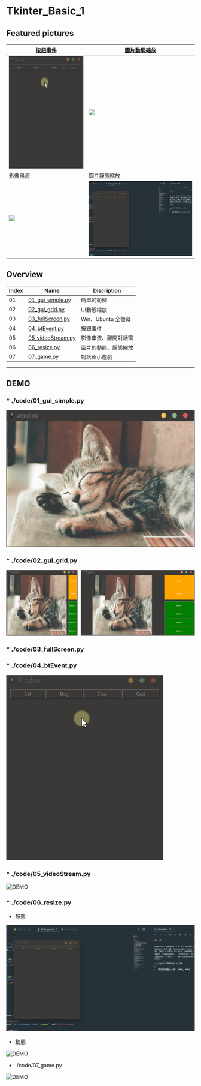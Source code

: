 # Tkinter_Basic_1

## Featured pictures

|   [按鈕事件](#04)        |  [圖片動態縮放](#06)             |
|   ---                     |   ---           |
|   <img src="figures/04_show_pic.gif" height=300 />  |   <img src="figures/06_2_image_resize_dynamic.gif" height=300 />
|   [影像串流](#05)         |   [圖片靜態縮放](#06) |
|   <img src="figures/05_stream_quitWin.gif" height=200 />  |   <img src="figures/06_1_image_resize_static.gif" height=200 />

## Overview

|   Index   |   Name                |   Discription
|   ---     |   ---                 |   ---         |
|   01      |   [01_gui_simple.py](#01)    |   簡單的範例
|   02      |   [02_gui_grid.py](#02)      |   UI動態縮放
|   03      |   [03_fullScreen.py](#03)    |   Win、Ubuntu 全螢幕
|   04      |   [04_btEvent.py](#04)       |   按鈕事件
|   05      |   [05_videoStream.py](#05)   |   影像串流、離開對話窗
|   06      |   [06_resize.py](#06)        |   圖片的動態、靜態縮放
|   07      |   [07_game.py](#07)          |   對話窗小遊戲

---

## DEMO

### * <a id="01">./code/01_gui_simple.py</a>

![DEMO](figures/01.png)

### * <a id="02">./code/02_gui_grid.py</a>

![DEMO](figures/02.png)

### * <a id="03">./code/03_fullScreen.py</a>

### * <a id="04">./code/04_btEvent.py</a>

![DEMO](figures/04_show_pic.gif)

### * <a id="05">./code/05_videoStream.py</a>

![DEMO](figures/05_stream_quitWin.gif)

### * <a id="06">./code/06_resize.py</a>    

* 靜態

![DEMO](figures/06_1_image_resize_static.gif)

* 動態

![DEMO](figures/06_2_image_resize_dynamic.gif)


* <a id="07">./code/07_game.py</a>

![DEMO](figures/07_game.gif)
